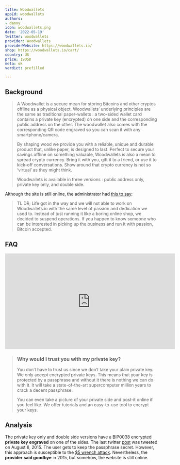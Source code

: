 ```yaml
---
title: Woodwallets
appId: woodwallets
authors:
- danny
icon: woodwallets.png
date: '2022-05-19'
twitter: woodwallets
provider: Woodwallets
providerWebsite: https://woodwallets.io/
shop: https://woodwallets.io/cart/
country: US
price: 19USD
meta: ok
verdict: prefilled

---
```


## Background

> A Woodwallet is a secure mean for storing Bitcoins and other cryptos offline as a physical object. Woodwallets’ underlying principles are the same as traditional paper-wallets : a two-sided wallet card contains a private key (encrypted) on one side and the corresponding public address on the other. The woodwallet also comes with the corresponding QR code engraved so you can scan it with any smartphone/camera.
>
> By shaping wood we provide you with a reliable, unique and durable product that, unlike paper, is designed to last. Perfect to secure your savings offline on something valuable, Woodwallets is also a mean to spread crypto currency. Bring it with you, gift it to a friend, or use it to kick-off conversations.  Show around that crypto currency is not so ‘virtual’ as they might think.
>
> Woodwallets is available in three versions : public address only, private key only, and double side. 

Although the site is still online, the administrator had [this to say](https://woodwallets.io/goodbye-woodwallets/): 

> TL DR; Life got in the way and  we will not able to work on Woodwallets.io with the same level of passion and dedication we used to. Instead of just running it like a boring online shop, we decided to suspend operations. If you happen to know someone who can be interested in picking up the business and run it with passion, Bitcoin accepted.

## FAQ 

<iframe width="560" height="315" src="https://www.youtube.com/embed/A7HQsOPrDMA" title="YouTube video player" frameborder="0" allow="accelerometer; autoplay; clipboard-write; encrypted-media; gyroscope; picture-in-picture" allowfullscreen></iframe>

> ### Why would I trust you with my private key?
>
> You don’t have to trust us since we don’t take your plain private key. We only accept encrypted private keys. This means that your  key is protected by a passphrase and without it there is nothing we can do with it. It will take a state-of-the-art supercomputer million years to crack a decent passphrase.
>
> You can even take a picture of your private side and post-it online if you feel like.
We offer tutorials and an easy-to-use tool to encrypt your keys.

## Analysis 

The private key only and double side versions have a BIP0038 encrypted **private key engraved** on one of the sides. The last twitter [post](https://mobile.twitter.com/woodwallets/status/567681678144188416) was tweeted on August 8, 2015. The user gets to keep the passphrase secret. However, this approach is susceptible to the [$5 wrench attack](https://xkcd.com/538/). Nevertheless, the **provider said goodbye** in 2015, but somehow, the website is still online. 

